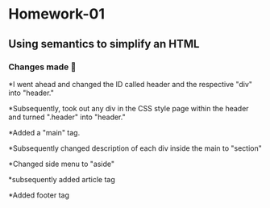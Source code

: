# Homework-01
## Using semantics to simplify an HTML 
### **Changes made** 💫
*I went ahead and changed the ID called header and the respective "div" into "header."

*Subsequently, took out any div in the CSS style page within the header and turned ".header" into "header."

*Added a "main" tag.

*Subsequently changed description of each div inside the main to "section"

*Changed side menu to "aside"

*subsequently added article tag

*Added footer tag
